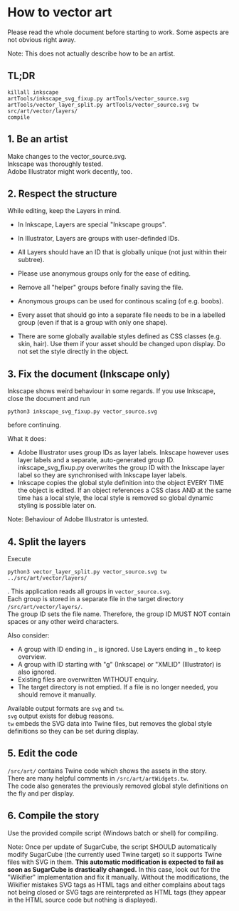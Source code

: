 # How to vector art

Please read the whole document before starting to work.
Some aspects are not obvious right away.

Note: This does not actually describe how to be an artist.

## TL;DR

    killall inkscape
    artTools/inkscape_svg_fixup.py artTools/vector_source.svg
    artTools/vector_layer_split.py artTools/vector_source.svg tw src/art/vector/layers/
    compile

## 1. Be an artist

Make changes to the vector_source.svg.  
Inkscape was thoroughly tested.  
Adobe Illustrator might work decently, too.  

## 2. Respect the structure

While editing, keep the Layers in mind. 

* In Inkscape, Layers are special "Inkscape groups". 
* In Illustrator, Layers are groups with user-definded IDs.
* All Layers should have an ID that is globally unique
  (not just within their subtree).

* Please use anonymous groups only for the ease of editing.
* Remove all "helper" groups before finally saving the file.
* Anonymous groups can be used for continous scaling (of e.g. boobs).

* Every asset that should go into a separate file needs to be in a labelled group 
  (even if that is a group with only one shape).
* There are some globally available styles defined as CSS classes (e.g. skin, hair).
  Use them if your asset should be changed upon display. 
  Do not set the style directly in the object.

## 3. Fix the document (Inkscape only)

Inkscape shows weird behaviour in some regards.
If you use Inkscape, close the document and run

    python3 inkscape_svg_fixup.py vector_source.svg

before continuing.

What it does:
* Adobe Illustrator uses group IDs as layer labels. 
  Inkscape however uses layer labels and a separate, auto-generated group ID.
  inkscape_svg_fixup.py overwrites the group ID with the Inkscape layer label 
  so they are synchronised with Inkscape layer labels.
* Inkscape copies the global style definition into the object EVERY TIME
  the object is edited. If an object references a CSS class AND at the same time 
  has a local style, the local style is removed 
  so global dynamic styling is possible later on.

Note: Behaviour of Adobe Illustrator is untested.

## 4. Split the layers

Execute

    python3 vector_layer_split.py vector_source.svg tw ../src/art/vector/layers/

. This application reads all groups in `vector_source.svg`.  
Each group is stored in a separate file in the target directory `/src/art/vector/layers/`.  
The group ID sets the file name. Therefore, the group ID MUST NOT contain spaces or any other weird characters.

Also consider:
* A group with ID ending in _ is ignored. Use Layers ending in _ to keep overview.
* A group with ID starting with "g" (Inkscape) or "XMLID" (Illustrator) is also ignored.
* Existing files are overwritten WITHOUT enquiry.
* The target directory is not emptied. If a file is no longer needed, you should remove it manually.

Available output formats are `svg` and `tw`.  
`svg` output exists for debug reasons.  
`tw` embeds the SVG data into Twine files, but removes the global style definitions so they can be set during display.

## 5. Edit the code

`/src/art/` contains Twine code which shows the assets in the story.  
There are many helpful comments in `/src/art/artWidgets.tw`.  
The code also generates the previously removed global style definitions on the fly and per display.

## 6. Compile the story

Use the provided compile script (Windows batch or shell) for compiling.

Note: Once per update of SugarCube, the script SHOULD automatically modify SugarCube 
(the currently used Twine target) so it supports Twine files with SVG in them.
**This automatic modification is expected to fail as soon as SugarCube is drastically changed.**
In this case, look out for the "Wikifier" implementation and fix it manually.
Without the modifications, the Wikifier mistakes SVG tags as HTML tags and 
either complains about tags not being closed or SVG tags are reinterpreted
as HTML tags (they appear in the HTML source code but nothing is displayed).

